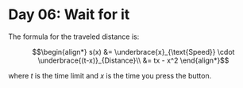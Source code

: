 # Day 06: Wait for it

The formula for the traveled distance is:

$$\begin{align*}
    s(x) &= \underbrace{x}_{\text{Speed}} \cdot \underbrace{(t-x)}_{Distance}\\
    &= tx - x^2
\end{align*}$$

where $t$ is the time limit and $x$ is the time you press the button.
